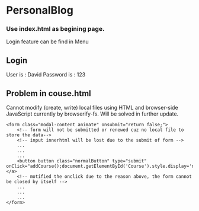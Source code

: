 # PersonalBlog
### Use index.html as begining page. ###
Login feature can be find in Menu
## Login ##
User is : David
Password is : 123

## Problem in couse.html
Cannot modify (create, write) local files using HTML and browser-side JavaScript currently by browserify-fs.
Will be solved in further update.
```
<form class="modal-content animate" onsubmit="return false;"> 
    <!-- form will not be submitted or renewed cuz no local file to store the data-->
    <!-- input innerhtml will be lost due to the submit of form -->
    ...
    ...
    ...
    <button button class="normalButton" type="submit" onClick="addCourse();document.getElementById('Course').style.display='none'">Add</button></a>
    <!-- motified the onclick due to the reason above, the form cannot be closed by itself -->
    ...
    ...
    ...
</form>
```
